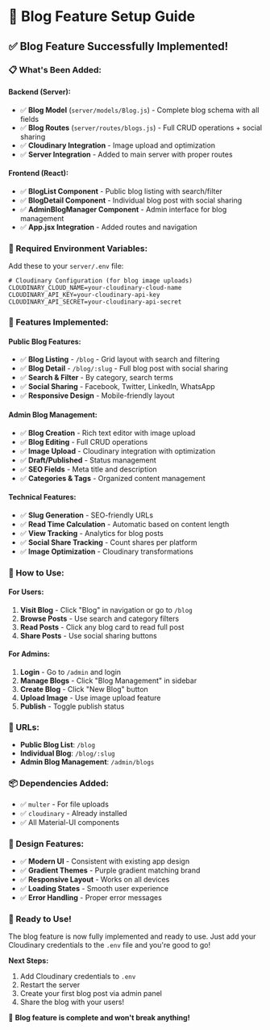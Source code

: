 # 🚀 Blog Feature Setup Guide

## ✅ **Blog Feature Successfully Implemented!**

### **📋 What's Been Added:**

#### **Backend (Server):**
- ✅ **Blog Model** (`server/models/Blog.js`) - Complete blog schema with all fields
- ✅ **Blog Routes** (`server/routes/blogs.js`) - Full CRUD operations + social sharing
- ✅ **Cloudinary Integration** - Image upload and optimization
- ✅ **Server Integration** - Added to main server with proper routes

#### **Frontend (React):**
- ✅ **BlogList Component** - Public blog listing with search/filter
- ✅ **BlogDetail Component** - Individual blog post with social sharing
- ✅ **AdminBlogManager Component** - Admin interface for blog management
- ✅ **App.jsx Integration** - Added routes and navigation

### **🔧 Required Environment Variables:**

Add these to your `server/.env` file:

```env
# Cloudinary Configuration (for blog image uploads)
CLOUDINARY_CLOUD_NAME=your-cloudinary-cloud-name
CLOUDINARY_API_KEY=your-cloudinary-api-key
CLOUDINARY_API_SECRET=your-cloudinary-api-secret
```

### **📱 Features Implemented:**

#### **Public Blog Features:**
- ✅ **Blog Listing** - `/blog` - Grid layout with search and filtering
- ✅ **Blog Detail** - `/blog/:slug` - Full blog post with social sharing
- ✅ **Search & Filter** - By category, search terms
- ✅ **Social Sharing** - Facebook, Twitter, LinkedIn, WhatsApp
- ✅ **Responsive Design** - Mobile-friendly layout

#### **Admin Blog Management:**
- ✅ **Blog Creation** - Rich text editor with image upload
- ✅ **Blog Editing** - Full CRUD operations
- ✅ **Image Upload** - Cloudinary integration with optimization
- ✅ **Draft/Published** - Status management
- ✅ **SEO Fields** - Meta title and description
- ✅ **Categories & Tags** - Organized content management

#### **Technical Features:**
- ✅ **Slug Generation** - SEO-friendly URLs
- ✅ **Read Time Calculation** - Automatic based on content length
- ✅ **View Tracking** - Analytics for blog posts
- ✅ **Social Share Tracking** - Count shares per platform
- ✅ **Image Optimization** - Cloudinary transformations

### **🎯 How to Use:**

#### **For Users:**
1. **Visit Blog** - Click "Blog" in navigation or go to `/blog`
2. **Browse Posts** - Use search and category filters
3. **Read Posts** - Click any blog card to read full post
4. **Share Posts** - Use social sharing buttons

#### **For Admins:**
1. **Login** - Go to `/admin` and login
2. **Manage Blogs** - Click "Blog Management" in sidebar
3. **Create Blog** - Click "New Blog" button
4. **Upload Image** - Use image upload feature
5. **Publish** - Toggle publish status

### **🔗 URLs:**
- **Public Blog List**: `/blog`
- **Individual Blog**: `/blog/:slug`
- **Admin Blog Management**: `/admin/blogs`

### **📦 Dependencies Added:**
- ✅ `multer` - For file uploads
- ✅ `cloudinary` - Already installed
- ✅ All Material-UI components

### **🎨 Design Features:**
- ✅ **Modern UI** - Consistent with existing app design
- ✅ **Gradient Themes** - Purple gradient matching brand
- ✅ **Responsive Layout** - Works on all devices
- ✅ **Loading States** - Smooth user experience
- ✅ **Error Handling** - Proper error messages

### **🚀 Ready to Use!**

The blog feature is now fully implemented and ready to use. Just add your Cloudinary credentials to the `.env` file and you're good to go!

**Next Steps:**
1. Add Cloudinary credentials to `.env`
2. Restart the server
3. Create your first blog post via admin panel
4. Share the blog with your users!

🎉 **Blog feature is complete and won't break anything!** 